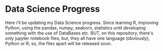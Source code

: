 # Data Science Progress
 Here i'll be updating my Data Science progress. Since learning R, improving Python, using the pandas, numpy, seaborn, statistics until developing something with the use of DataBases etc.
 BUT, on this repository, there's only jupyter notebook files, but, they all have one language (obviously), Python or R, so, the files apart will be released soon.
